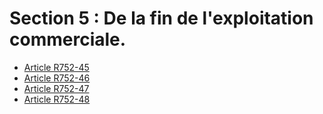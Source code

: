 # Section 5 : De la fin de l'exploitation commerciale.

- [Article R752-45](article-r752-45.md)
- [Article R752-46](article-r752-46.md)
- [Article R752-47](article-r752-47.md)
- [Article R752-48](article-r752-48.md)
